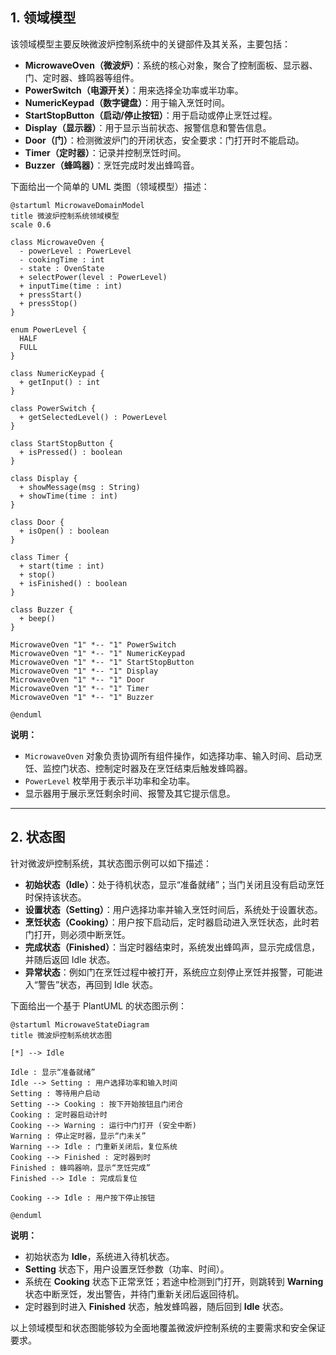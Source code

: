 ## 1. 领域模型

该领域模型主要反映微波炉控制系统中的关键部件及其关系，主要包括：

- **MicrowaveOven（微波炉）**：系统的核心对象，聚合了控制面板、显示器、门、定时器、蜂鸣器等组件。  
- **PowerSwitch（电源开关）**：用来选择全功率或半功率。  
- **NumericKeypad（数字键盘）**：用于输入烹饪时间。  
- **StartStopButton（启动/停止按钮）**：用于启动或停止烹饪过程。  
- **Display（显示器）**：用于显示当前状态、报警信息和警告信息。  
- **Door（门）**：检测微波炉门的开闭状态，安全要求：门打开时不能启动。  
- **Timer（定时器）**：记录并控制烹饪时间。  
- **Buzzer（蜂鸣器）**：烹饪完成时发出蜂鸣音。  

下面给出一个简单的 UML 类图（领域模型）描述：

```plantuml
@startuml MicrowaveDomainModel
title 微波炉控制系统领域模型
scale 0.6

class MicrowaveOven {
  - powerLevel : PowerLevel
  - cookingTime : int
  - state : OvenState
  + selectPower(level : PowerLevel)
  + inputTime(time : int)
  + pressStart()
  + pressStop()
}

enum PowerLevel {
  HALF
  FULL
}

class NumericKeypad {
  + getInput() : int
}

class PowerSwitch {
  + getSelectedLevel() : PowerLevel
}

class StartStopButton {
  + isPressed() : boolean
}

class Display {
  + showMessage(msg : String)
  + showTime(time : int)
}

class Door {
  + isOpen() : boolean
}

class Timer {
  + start(time : int)
  + stop()
  + isFinished() : boolean
}

class Buzzer {
  + beep()
}

MicrowaveOven "1" *-- "1" PowerSwitch
MicrowaveOven "1" *-- "1" NumericKeypad
MicrowaveOven "1" *-- "1" StartStopButton
MicrowaveOven "1" *-- "1" Display
MicrowaveOven "1" *-- "1" Door
MicrowaveOven "1" *-- "1" Timer
MicrowaveOven "1" *-- "1" Buzzer

@enduml
```

**说明：**  
- `MicrowaveOven` 对象负责协调所有组件操作，如选择功率、输入时间、启动烹饪、监控门状态、控制定时器及在烹饪结束后触发蜂鸣器。  
- `PowerLevel` 枚举用于表示半功率和全功率。  
- 显示器用于展示烹饪剩余时间、报警及其它提示信息。

---

## 2. 状态图

针对微波炉控制系统，其状态图示例可以如下描述：

- **初始状态（Idle）**：处于待机状态，显示“准备就绪”；当门关闭且没有启动烹饪时保持该状态。  
- **设置状态（Setting）**：用户选择功率并输入烹饪时间后，系统处于设置状态。  
- **烹饪状态（Cooking）**：用户按下启动后，定时器启动进入烹饪状态，此时若门打开，则必须中断烹饪。  
- **完成状态（Finished）**：当定时器结束时，系统发出蜂鸣声，显示完成信息，并随后返回 Idle 状态。  
- **异常状态**：例如门在烹饪过程中被打开，系统应立刻停止烹饪并报警，可能进入“警告”状态，再回到 Idle 状态。  

下面给出一个基于 PlantUML 的状态图示例：

```plantuml
@startuml MicrowaveStateDiagram
title 微波炉控制系统状态图

[*] --> Idle

Idle : 显示“准备就绪”
Idle --> Setting : 用户选择功率和输入时间
Setting : 等待用户启动
Setting --> Cooking : 按下开始按钮且门闭合
Cooking : 定时器启动计时
Cooking --> Warning : 运行中门打开 (安全中断)
Warning : 停止定时器，显示“门未关”
Warning --> Idle : 门重新关闭后，复位系统
Cooking --> Finished : 定时器到时
Finished : 蜂鸣器响，显示“烹饪完成”
Finished --> Idle : 完成后复位

Cooking --> Idle : 用户按下停止按钮

@enduml
```

**说明：**  
- 初始状态为 **Idle**，系统进入待机状态。  
- **Setting** 状态下，用户设置烹饪参数（功率、时间）。  
- 系统在 **Cooking** 状态下正常烹饪；若途中检测到门打开，则跳转到 **Warning** 状态中断烹饪，发出警告，并待门重新关闭后返回待机。  
- 定时器到时进入 **Finished** 状态，触发蜂鸣器，随后回到 **Idle** 状态。
  
以上领域模型和状态图能够较为全面地覆盖微波炉控制系统的主要需求和安全保证要求。